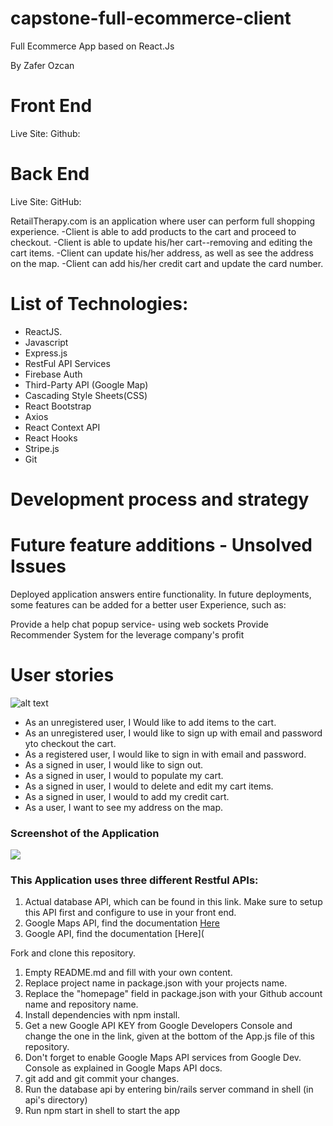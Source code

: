 # capstone-full-ecommerce-client

Full Ecommerce App based on React.Js

By Zafer Ozcan

# Front End

Live Site:
Github:

# Back End

Live Site:
GitHub:

RetailTherapy.com is an application where user can perform full shopping experience.
-Client is able to add products to the cart and proceed to checkout.
-Client is able to update his/her cart--removing and editing the cart items.
-Client can update his/her address, as well as see the address on the map.
-Client can add his/her credit cart and update the card number.

# List of Technologies:

- ReactJS.
- Javascript
- Express.js
- RestFul API Services
- Firebase Auth
- Third-Party API (Google Map)
- Cascading Style Sheets(CSS)
- React Bootstrap
- Axios
- React Context API
- React Hooks
- Stripe.js
- Git

# Development process and strategy

# Future feature additions - Unsolved Issues

Deployed application answers entire functionality. In future deployments, some features can be added for a better user Experience, such as:

Provide a help chat popup service- using web sockets
Provide Recommender System for the leverage company's profit

# User stories

![alt text]()

- As an unregistered user, I Would like to add items to the cart.
- As an unregistered user, I would like to sign up with email and password yto checkout the cart.
- As a registered user, I would like to sign in with email and password.
- As a signed in user, I would like to sign out.
- As a signed in user, I would to populate my cart.
- As a signed in user, I would to delete and edit my cart items.
- As a signed in user, I would to add my credit cart.
- As a user, I want to see my address on the map.

### Screenshot of the Application

![](pics-copy/sign-in.png)

### This Application uses three different Restful APIs:

1. Actual database API, which can be found in this link. Make sure to setup this API first and configure to use in your front end.
2. Google Maps API, find the documentation [Here]()
3. Google API, find the documentation [Here](

Fork and clone this repository.

1. Empty README.md and fill with your own content.
2. Replace project name in package.json with your projects name.
3. Replace the "homepage" field in package.json with your Github account name and repository name.
4. Install dependencies with npm install.
5. Get a new Google API KEY from Google Developers Console and change the one in the link, given at the bottom of the App.js file of this repository.
6. Don't forget to enable Google Maps API services from Google Dev. Console as explained in Google Maps API docs.
7. git add and git commit your changes.
8. Run the database api by entering bin/rails server command in shell (in api's directory)
9. Run npm start in shell to start the app
